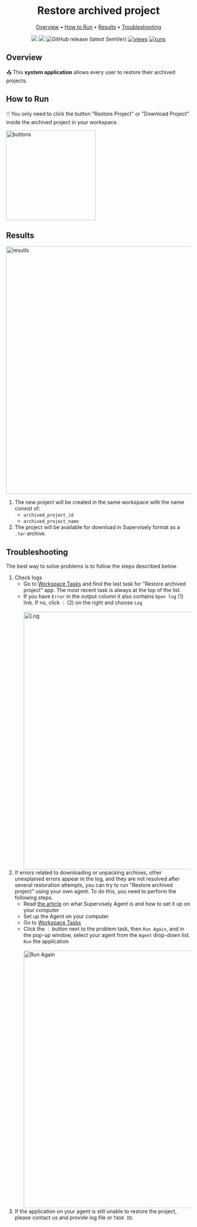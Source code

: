 <div align='center' markdown> <br>

# Restore archived project

<p align='center'>
  <a href='#overview'>Overview</a> •
  <a href='#how-to-run'>How to Run</a> •
  <a href='#results'>Results</a> •
  <a href='#troubleshooting'>Troubleshooting</a>
</p>

[![](https://img.shields.io/badge/supervisely-ecosystem-brightgreen)](https://ecosystem.supervisely.com/apps/supervisely-ecosystem/restore-archived-project)
[![](https://img.shields.io/badge/slack-chat-green.svg?logo=slack)](https://supervisely.com/slack)
![GitHub release (latest SemVer)](https://img.shields.io/github/v/release/supervisely-ecosystem/restore-archived-project)
[![views](https://app.supervisely.com/img/badges/views/supervisely-ecosystem/restore-archived-project.png)](https://supervisely.com)
[![runs](https://app.supervisely.com/img/badges/runs/supervisely-ecosystem/restore-archived-project.png)](https://supervisely.com)

</div>

## Overview

📤 This **system application** allows every user to restore their archived projects.

   
## How to Run

🖱️ You only need to click the button "Restore Project" or "Download Project" inside the archived project in your workspace.

<img width="244" alt="buttons" src="https://github.com/supervisely-ecosystem/restore-archived-project/assets/57998637/9a97966e-0d81-4b1e-8bb1-444d90a1135b">


## Results

<img width="673" alt="resutls" src="https://github.com/supervisely-ecosystem/restore-archived-project/assets/57998637/ed74eace-08c0-4db5-accb-00e19b39123d">

1. The new project will be created in the same workspace with the name consist of:
   - `archived_project_id`
   - `archived_project_name`
2. The project will be available for download in Supervisely format as a `.tar` archive.

## Troubleshooting

The best way to solve problems is to follow the steps described below.

1. Check logs   
   - Go to [Workspace Tasks](https://app.supervisely.com/tasks) and find the last task for "Restore archived project" app. The most recent task is always at the top of the list.
   - If you have `Error` in the output column it also contains `Open log` (1) link. If no, click `⋮` (2) on the right and choose `Log`
      <div>
        <br>        
        <img width="700" alt="Log" src="https://github.com/supervisely-ecosystem/restore-archived-project/assets/57998637/d93f0afe-9802-404e-87a4-db987d0a7c5d">
        <br>
      </div>
2. If errors related to downloading or unpacking archives, other unexplained errors appear in the log, and they are not resolved after several restoration attempts, you can try to run "Restore archived project" using your own agent. To do this, you need to perform the following steps.
   - Read [the article](https://docs.supervisely.com/getting-started/connect-your-computer) on what Supervisely Agent is and how to set it up on your computer
   - Set up the Agent on your computer
   - Go to [Workspace Tasks](https://app.supervisely.com/tasks)
   - Click the `⋮` button next to the problem task, then `Run Again`, and in the pop-up window, select your agent from the `Agent` drop-down list. `Run` the application
      <div>
        <br>
        <img width="700" alt="Run Again" src="https://github.com/supervisely-ecosystem/restore-archived-project/assets/57998637/b75d1fc9-77d8-4e40-86b8-2ba296ca1337">
        <br>
      </div>
3. If the application on your agent is still unable to restore the project, please contact us and provide log file or `TASK ID`.
